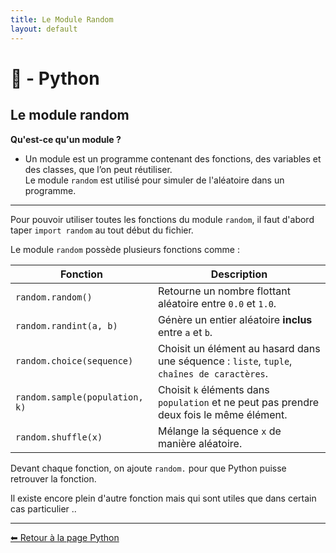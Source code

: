 ```yaml
---
title: Le Module Random
layout: default
---
```


# 🐍 - Python  

## **Le module random**

**Qu'est-ce qu'un module ?**

* Un module est un programme contenant des fonctions, des variables et des classes, que l’on peut réutiliser.  
Le module `random` est utilisé pour simuler de l'aléatoire dans un programme.

---

Pour pouvoir utiliser toutes les fonctions du module `random`, il faut d'abord taper `import random` au tout début du fichier.

Le module `random` possède plusieurs fonctions comme :  

| Fonction  | Description                        |
|-----------|------------------------------------|
| `random.random()`      | Retourne un nombre flottant aléatoire entre `0.0` et `1.0`. |
| `random.randint(a, b)` | Génère un entier aléatoire **inclus** entre `a` et `b`. |
| `random.choice(sequence)` | Choisit un élément au hasard dans une séquence : `liste`, `tuple`, `chaînes de caractères`. |
| `random.sample(population, k)` | Choisit `k` éléments dans `population` et ne peut pas prendre deux fois le même élément. |
| `random.shuffle(x)`      | Mélange la séquence `x` de manière aléatoire. |

Devant chaque fonction, on ajoute `random.` pour que Python puisse retrouver la fonction.

Il existe encore plein d'autre fonction mais qui sont utiles que dans certain cas particulier ..

---

[⬅ Retour à la page Python](/NsiPedia/python/nav)
